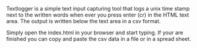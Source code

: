 Textlogger is a simple text input capturing tool that logs a unix time stamp next to the written words when ever you press enter (cr) in the HTML text area. The output is written below the text area in a csv format.

Simply open the index.html in your browser and start typing. If your are finished you can copy and paste the csv data in a file or in a spread sheet.
